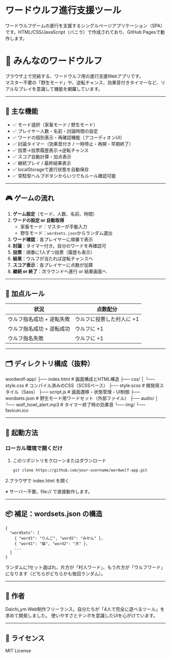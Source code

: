 # ワードウルフ進行支援ツール

ワードウルフゲームの進行を支援するシングルページアプリケーション（SPA）です。HTML/CSS/JavaScript（バニラ）で作成されており、GitHub Pagesで動作します。

# 🐺 みんなのワードウルフ

ブラウザ上で完結する、ワードウルフ用の進行支援Webアプリです。  
マスター不要の「野生モード」や、逆転チャンス、効果音付きタイマーなど、リアルなプレイを意識して機能を網羅しています。

---

## 📌 主な機能

- ✅ モード選択（家畜モード / 野生モード）
- ✅ プレイヤー人数・名前・討論時間の設定
- ✅ ワードの個別表示・再確認機能（アコーディオンUI）
- ✅ 討論タイマー（効果音付き / 一時停止・再開・早期終了）
- ✅ 投票→投票履歴表示→逆転チャンス
- ✅ スコア自動計算・加点表示
- ✅ 継続プレイ / 最終結果表示
- ✅ localStorageで進行状態を自動保存
- ✅ 常駐型ヘルプボタンからいつでもルール確認可能

---

## 🎮 ゲームの流れ

1. **ゲーム設定**（モード、人数、名前、時間）
2. **ワードの設定 or 自動取得**
   - 家畜モード：マスターが手動入力
   - 野生モード：`wordsets.json`からランダム選出
3. **ワード確認**：各プレイヤーに順番で表示
4. **討論**：タイマー付き。自分のワードを再確認可
5. **投票**：順番に1人ずつ投票（履歴も表示）
6. **結果**：ウルフが当たれば逆転チャンスへ
7. **スコア表示**：各プレイヤーに点数が加算
8. **継続 or 終了**：次ラウンドへ進行 or 結果画面へ

---

## 🧠 加点ルール

| 状況                          | 点数配分                  |
|-------------------------------|---------------------------|
| ウルフ指名成功 + 逆転失敗     | ウルフに投票した村人に +1 |
| ウルフ指名成功 + 逆転成功     | ウルフに +1               |
| ウルフ指名失敗                | ウルフに +1               |

---

## 🗂️ ディレクトリ構成（抜粋）
wordwolf-app/
├── index.html # 画面構成とHTML構造
├── css/
│ └── style.css # コンパイル済みのCSS（SCSSベース）
├── style.scss # 開発用スタイル（Sass）
├── script.js # 画面遷移・状態管理・UI制御
├── wordsets.json # 野生モード用ワードセット（外部ファイル）
├── audio/
│ └── wolf_howl_alert.mp3 # タイマー終了時の効果音
└── img/
└── favicon.ico

---

## 🚀 起動方法

### ローカル環境で開くだけ

1. このリポジトリをクローンまたはダウンロード
   ```bash
   git clone https://github.com/your-username/wordwolf-app.git

2.ブラウザで index.html を開く

※ サーバー不要。file:// で直接動作します。

---

## 📦 補足：wordsets.json の構造

```
{
  "wordSets": [
    { "word1": "りんご", "word2": "みかん" },
    { "word1": "猫", "word2": "犬" },
    ...
  ]
}
```

ランダムに1セット選ばれ、片方が「村人ワード」、もう片方が「ウルフワード」になります（どちらがどちらかも毎回ランダム）。

---

## 👤 作者
Daichi_ym
Web制作フリーランス。自分たちが「4人で完全に遊べるツール」を求めて開発しました。
使いやすさとテンポを意識したUIを心がけています。

---

## 📝 ライセンス
MIT License
